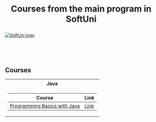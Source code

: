 # <p align="center"> Courses from the main program in SoftUni <p>

<a href="https://softuni.bg/trainings/courses" rel="Courses"> ![SoftUni logo][logo] </a>

[logo]: https://softuni.bg/content/images/svg-logos/software-university-logo.svg "Logo Title Text 2"

<br/>
<br/>
<br/>

<h2> Courses</h2>

<table>

<tr>
  <th> Java </th>  
</tr>

<tr>
<td>

| **Course**                                                            | **Link**                                                   |
| --------------------------------------------------------------------- | ---------------------------------------------------------- |
| <a href="https://softuni.bg/trainings/2969/programming-basics-with-java-june-2020" > Programming Basics with Java </a> | <a href="https://softuni.bg/certificates/details/85357/ce7811a9"> Link</a>

</td>
</tr>

</table>


 
